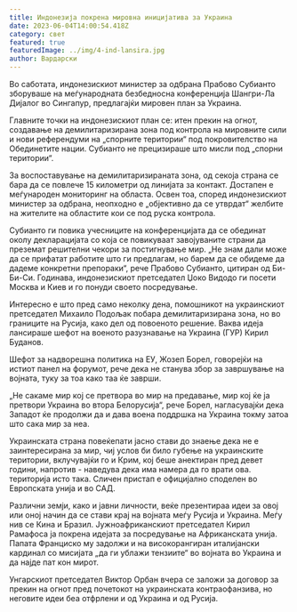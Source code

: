 ```yaml
---
title: Индонезија покрена мировна иницијатива за Украина
date: 2023-06-04T14:00:54.418Z
category: свет
featured: true
featuredImage: ../img/4-ind-lansira.jpg
author: Вардарски
---
```

Во саботата, индонезискиот министер за одбрана Прабово Субианто зборуваше на меѓународната безбедносна конференција Шангри-Ла Дијалог во Сингапур, предлагајќи мировен план за Украина.

Главните точки на индонезискиот план се: итен прекин на огнот, создавање на демилитаризирана зона под контрола на мировните сили и нови референдуми на „спорните територии“ под покровителство на Обединетите нации. Субианто не прецизираше што мисли под „спорни територии“.

За воспоставување на демилитаризираната зона, од секоја страна се бара да се повлече 15 километри од линијата за контакт. Достапен е меѓународен мониторинг на областа. Освен тоа, според индонезискиот министер за одбрана, неопходно е „објективно да се утврдат“ желбите на жителите на областите кои се под руска контрола.

Субианто ги повика учесниците на конференцијата да се обединат околу декларацијата со која се повикуваат завојуваните страни да преземат решителни чекори за постигнување мир. „Не знам дали може да се прифатат работите што ги предлагам, но барем да се обидеме да дадеме конкретни препораки“, рече Прабово Субианто, цитиран од Би-Би-Си. Годинава, индонезискиот претседател Џоко Видодо ги посети Москва и Киев и го понуди своето посредување.

Интересно е што пред само неколку дена, помошникот на украинскиот претседател Михаило Подољак побара демилитаризирана зона, но во границите на Русија, како дел од повоеното решение. Ваква идеја лансираше шефот на военото разузнавање на Украина (ГУР) Кирил Буданов.

Шефот за надворешна политика на ЕУ, Жозеп Борел, говорејќи на истиот панел на форумот, рече дека не станува збор за завршување на војната, туку за тоа како таа ќе заврши.

„Не сакаме мир кој се претвора во мир на предавање, мир кој ќе ја претвори Украина во втора Белорусија“, рече Борел, нагласувајќи дека Западот ќе продолжи да и дава воена поддршка на Украина токму затоа што сака мир за неа.

Украинската страна повеќепати јасно стави до знаење дека не е заинтересирана за мир, чиј услов би било губење на украинските територии, вклучувајќи го и Крим, кој беше анектиран пред девет години, напротив - наведува дека има намера да го врати ова. територија исто така. Сличен пристап е официјално споделен во Европската унија и во САД.

Различни земји, како и јавни личности, веќе презентираа идеи за овој или оној начин да се стави крај на војната меѓу Русија и Украина. Меѓу нив се Кина и Бразил. Јужноафриканскиот претседател Кирил Рамафоса ја покрена идејата за посредување на Африканската унија. Папата Франциско му задолжи и на високорангиран италијански кардинал со мисијата „да ги ублажи тензиите“ во војната во Украина и да најде пат кон мирот.

Унгарскиот претседател Виктор Орбан вчера се заложи за договор за прекин на огнот пред почетокот на украинската контраофанзива, но неговите идеи беа отфрлени и од Украина и од Русија.
